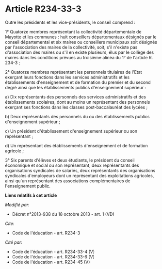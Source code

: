 # Article R234-33-3

Outre les présidents et les vice-présidents, le conseil comprend : 

1° Quatorze membres représentant la collectivité départementale de Mayotte et les communes : huit conseillers départementaux
désignés par le conseil départemental et six maires ou conseillers municipaux soit désignés par l'association des maires de
la collectivité, soit, s'il n'existe pas d'association des maires ou s'il en existe plusieurs, élus par le collège des maires
dans les conditions prévues au troisième alinéa du 1° de l'article R. 234-3 ; 

2° Quatorze membres représentant les personnels titulaires de l'Etat exerçant leurs fonctions dans les services
administratifs et les établissements d'enseignement et de formation du premier et du second degré ainsi que les
établissements publics d'enseignement supérieur : 

a) Dix représentants des personnels des services administratifs et des établissements scolaires, dont au moins un
représentant des personnels exerçant ses fonctions dans les classes post-baccalauréat des lycées ; 

b) Deux représentants des personnels du ou des établissements publics d'enseignement supérieur ; 

c) Un président d'établissement d'enseignement supérieur ou son représentant ; 

d) Un représentant des établissements d'enseignement et de formation agricole ; 

3° Six parents d'élèves et deux étudiants, le président du conseil économique et social ou son représentant, deux
représentants des organisations syndicales de salariés, deux représentants des organisations syndicales d'employeurs dont un
représentant des exploitations agricoles, ainsi qu'un représentant des associations complémentaires de l'enseignement public.

**Liens relatifs à cet article**

_Modifié par_:

  - Décret n°2013-938 du 18 octobre 2013 - art. 1 (VD)

_Cite_:

  - Code de l'éducation - art. R234-3

_Cité par_:

  - Code de l'éducation - art. R234-33-4 (V)
  - Code de l'éducation - art. R234-33-6 (V)
  - Code de l'éducation - art. R234-45 (V)
